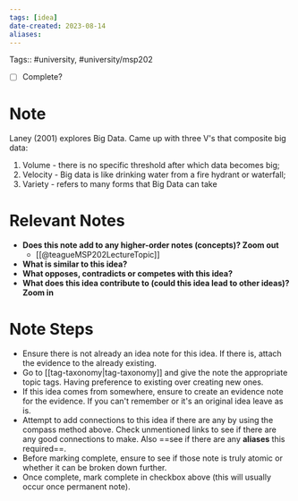 ```yaml
---
tags: [idea]
date-created: 2023-08-14
aliases:
---
```

Tags:: #university, #university/msp202 

- [ ] Complete?

# Note

Laney (2001) explores Big Data. Came up with three V's that composite big data:
1. Volume - there is no specific threshold after which data becomes big;
2. Velocity - Big data is like drinking water from a fire hydrant or waterfall;
3. Variety - refers to many forms that Big Data can take

# Relevant Notes

- **Does this note add to any higher-order notes (concepts)? Zoom out**
	- [[@teagueMSP202LectureTopic]]
- **What is similar to this idea?**
- **What opposes, contradicts or competes with this idea?**
- **What does this idea contribute to (could this idea lead to other ideas)? Zoom in**

# Note Steps

- Ensure there is not already an idea note for this idea. If there is, attach the evidence to the already existing.
- Go to [[tag-taxonomy|tag-taxonomy]] and give the note the appropriate topic tags. Having preference to existing over creating new ones.
- If this idea comes from somewhere, ensure to create an evidence note for the evidence. If you can't remember or it's an original idea leave as is.
- Attempt to add connections to this idea if there are any by using the compass method above. Check unmentioned links to see if there are any good connections to make. Also ==see if there are any **aliases** this required==.
- Before marking complete, ensure to see if those note is truly atomic or whether it can be broken down further.
- Once complete, mark complete in checkbox above (this will usually occur once permanent note).

